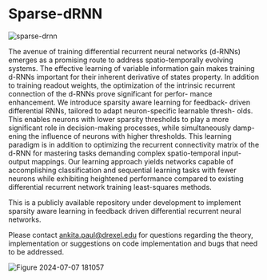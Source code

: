 # Sparse-dRNN

![sparse-drnn](https://github.com/paulankita137/Sparse-dRNN/assets/53861279/58ddafbb-5d46-438f-8fb4-8a9d9b77de11)


The avenue of training differential recurrent neural networks
(d-RNNs) emerges as a promising route to address spatio-temporally
evolving systems. The effective learning of variable information gain
makes training d-RNNs important for their inherent derivative of states
property. In addition to training readout weights, the optimization of the
intrinsic recurrent connection of the d-RNNs prove significant for perfor-
mance enhancement. We introduce sparsity aware learning for feedback-
driven differential RNNs, tailored to adapt neuron-specific learnable thresh-
olds. This enables neurons with lower sparsity thresholds to play a more
significant role in decision-making processes, while simultaneously damp-
ening the influence of neurons with higher thresholds. This learning
paradigm is in addition to optimizing the recurrent connectivity matrix
of the d-RNN for mastering tasks demanding complex spatio-temporal
input-output mappings. Our learning approach yields networks capable
of accomplishing classification and sequential learning tasks with fewer
neurons while exhibiting heightened performance compared to existing
differential recurrent network training least-squares methods. 

This is a publicly available repository under development to implement sparsity aware learning  in feedback driven differential recurrent neural networks. 

Please contact ankita.paul@drexel.edu for questions regarding the theory, implementation or suggestions on code implementation and bugs that need to be addressed. 

![Figure 2024-07-07 181057](https://github.com/paulankita137/Sparse-dRNN/assets/53861279/ddb51900-cabc-4ea4-8198-246ec7ab3b23)

